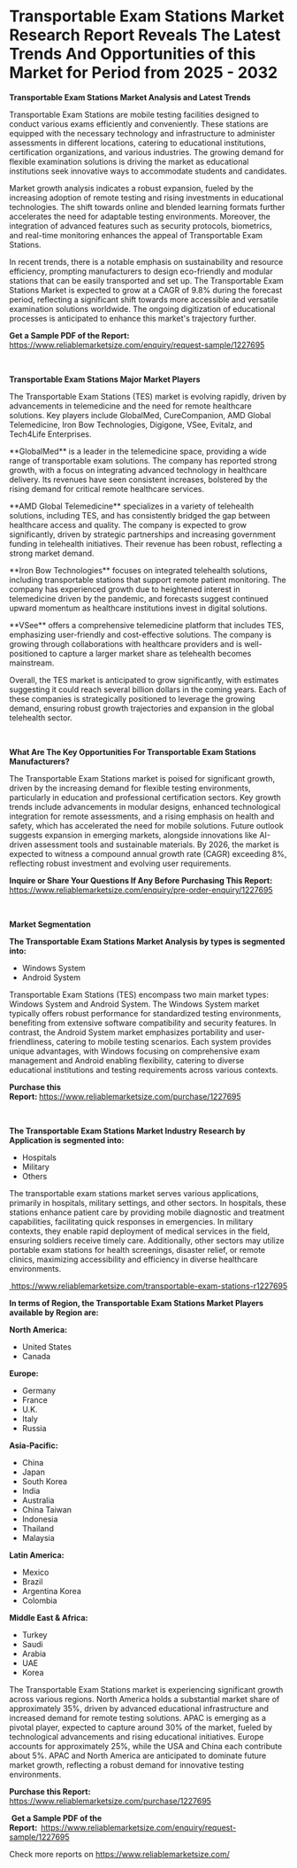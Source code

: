 <p><h1>Transportable Exam Stations Market Research Report Reveals The Latest Trends And Opportunities of this Market for Period from 2025 - 2032</h1></p><p><strong>Transportable Exam Stations Market Analysis and Latest Trends</strong></p>
<p><p>Transportable Exam Stations are mobile testing facilities designed to conduct various exams efficiently and conveniently. These stations are equipped with the necessary technology and infrastructure to administer assessments in different locations, catering to educational institutions, certification organizations, and various industries. The growing demand for flexible examination solutions is driving the market as educational institutions seek innovative ways to accommodate students and candidates.</p><p>Market growth analysis indicates a robust expansion, fueled by the increasing adoption of remote testing and rising investments in educational technologies. The shift towards online and blended learning formats further accelerates the need for adaptable testing environments. Moreover, the integration of advanced features such as security protocols, biometrics, and real-time monitoring enhances the appeal of Transportable Exam Stations.</p><p>In recent trends, there is a notable emphasis on sustainability and resource efficiency, prompting manufacturers to design eco-friendly and modular stations that can be easily transported and set up. The Transportable Exam Stations Market is expected to grow at a CAGR of 9.8% during the forecast period, reflecting a significant shift towards more accessible and versatile examination solutions worldwide. The ongoing digitization of educational processes is anticipated to enhance this market's trajectory further.</p></p>
<p><strong>Get a Sample PDF of the Report:&nbsp;</strong> <a href="https://www.reliablemarketsize.com/enquiry/request-sample/1227695?utm_campaign=2739&utm_medium=2&utm_source=Github&utm_content=ia&utm_term=05032025&utm_id=transportable-exam-stations">https://www.reliablemarketsize.com/enquiry/request-sample/1227695</a></p>
<p>&nbsp;</p>
<p><strong>Transportable Exam Stations Major Market Players</strong></p>
<p><p>The Transportable Exam Stations (TES) market is evolving rapidly, driven by advancements in telemedicine and the need for remote healthcare solutions. Key players include GlobalMed, CureCompanion, AMD Global Telemedicine, Iron Bow Technologies, Digigone, VSee, Evitalz, and Tech4Life Enterprises.</p><p>**GlobalMed** is a leader in the telemedicine space, providing a wide range of transportable exam solutions. The company has reported strong growth, with a focus on integrating advanced technology in healthcare delivery. Its revenues have seen consistent increases, bolstered by the rising demand for critical remote healthcare services.</p><p>**AMD Global Telemedicine** specializes in a variety of telehealth solutions, including TES, and has consistently bridged the gap between healthcare access and quality. The company is expected to grow significantly, driven by strategic partnerships and increasing government funding in telehealth initiatives. Their revenue has been robust, reflecting a strong market demand.</p><p>**Iron Bow Technologies** focuses on integrated telehealth solutions, including transportable stations that support remote patient monitoring. The company has experienced growth due to heightened interest in telemedicine driven by the pandemic, and forecasts suggest continued upward momentum as healthcare institutions invest in digital solutions.</p><p>**VSee** offers a comprehensive telemedicine platform that includes TES, emphasizing user-friendly and cost-effective solutions. The company is growing through collaborations with healthcare providers and is well-positioned to capture a larger market share as telehealth becomes mainstream.</p><p>Overall, the TES market is anticipated to grow significantly, with estimates suggesting it could reach several billion dollars in the coming years. Each of these companies is strategically positioned to leverage the growing demand, ensuring robust growth trajectories and expansion in the global telehealth sector.</p></p>
<p>&nbsp;</p>
<p><strong>What Are The Key Opportunities For Transportable Exam Stations Manufacturers?</strong></p>
<p><p>The Transportable Exam Stations market is poised for significant growth, driven by the increasing demand for flexible testing environments, particularly in education and professional certification sectors. Key growth trends include advancements in modular designs, enhanced technological integration for remote assessments, and a rising emphasis on health and safety, which has accelerated the need for mobile solutions. Future outlook suggests expansion in emerging markets, alongside innovations like AI-driven assessment tools and sustainable materials. By 2026, the market is expected to witness a compound annual growth rate (CAGR) exceeding 8%, reflecting robust investment and evolving user requirements.</p></p>
<p><strong>Inquire or Share Your Questions If Any Before Purchasing This Report:</strong> <a href="https://www.reliablemarketsize.com/enquiry/pre-order-enquiry/1227695?utm_campaign=2739&utm_medium=2&utm_source=Github&utm_content=ia&utm_term=05032025&utm_id=transportable-exam-stations">https://www.reliablemarketsize.com/enquiry/pre-order-enquiry/1227695</a></p>
<p>&nbsp;</p>
<p><strong>Market Segmentation</strong></p>
<p><strong>The Transportable Exam Stations Market Analysis by types is segmented into:</strong></p>
<p><ul><li>Windows System</li><li>Android System</li></ul></p>
<p><p>Transportable Exam Stations (TES) encompass two main market types: Windows System and Android System. The Windows System market typically offers robust performance for standardized testing environments, benefiting from extensive software compatibility and security features. In contrast, the Android System market emphasizes portability and user-friendliness, catering to mobile testing scenarios. Each system provides unique advantages, with Windows focusing on comprehensive exam management and Android enabling flexibility, catering to diverse educational institutions and testing requirements across various contexts.</p></p>
<p><strong>Purchase this Report:&nbsp;</strong><a href="https://www.reliablemarketsize.com/purchase/1227695?utm_campaign=2739&utm_medium=2&utm_source=Github&utm_content=ia&utm_term=05032025&utm_id=transportable-exam-stations">https://www.reliablemarketsize.com/purchase/1227695</a></p>
<p>&nbsp;</p>
<p><strong>The Transportable Exam Stations Market Industry Research by Application is segmented into:</strong></p>
<p><ul><li>Hospitals</li><li>Military</li><li>Others</li></ul></p>
<p><p>The transportable exam stations market serves various applications, primarily in hospitals, military settings, and other sectors. In hospitals, these stations enhance patient care by providing mobile diagnostic and treatment capabilities, facilitating quick responses in emergencies. In military contexts, they enable rapid deployment of medical services in the field, ensuring soldiers receive timely care. Additionally, other sectors may utilize portable exam stations for health screenings, disaster relief, or remote clinics, maximizing accessibility and efficiency in diverse healthcare environments.</p></p>
<p><a href="https://www.reliablemarketsize.com/transportable-exam-stations-r1227695?utm_campaign=2739&utm_medium=2&utm_source=Github&utm_content=ia&utm_term=05032025&utm_id=transportable-exam-stations">&nbsp;https://www.reliablemarketsize.com/transportable-exam-stations-r1227695</a></p>
<p><strong>In terms of Region, the Transportable Exam Stations Market Players available by Region are:</strong></p>
<p>
    <p> <strong> North America: </strong>
        <ul>
            <li>United States</li>
            <li>Canada</li>
        </ul>
        </p> 
    <p> <strong> Europe: </strong>
        <ul>
            <li>Germany</li>
            <li>France</li>
            <li>U.K.</li>
            <li>Italy</li>
            <li>Russia</li>
        </ul>
        </p> 
    <p> <strong> Asia-Pacific: </strong>
        <ul>
            <li>China</li>
            <li>Japan</li>
            <li>South Korea</li>
            <li>India</li>
            <li>Australia</li>
            <li>China Taiwan</li>
            <li>Indonesia</li>
            <li>Thailand</li>
            <li>Malaysia</li>
        </ul>
        </p> 
    <p> <strong> Latin America: </strong>
        <ul>
            <li>Mexico</li>
            <li>Brazil</li>
            <li>Argentina Korea</li>
            <li>Colombia</li>
        </ul>
        </p> 
    <p> <strong> Middle East & Africa: </strong>
        <ul>
            <li>Turkey</li>
            <li>Saudi</li>
            <li>Arabia</li>
            <li>UAE</li>
            <li>Korea</li>
        </ul>
    </p>
    </p>
<p><p>The Transportable Exam Stations market is experiencing significant growth across various regions. North America holds a substantial market share of approximately 35%, driven by advanced educational infrastructure and increased demand for remote testing solutions. APAC is emerging as a pivotal player, expected to capture around 30% of the market, fueled by technological advancements and rising educational initiatives. Europe accounts for approximately 25%, while the USA and China each contribute about 5%. APAC and North America are anticipated to dominate future market growth, reflecting a robust demand for innovative testing environments.</p></p>
<p><strong>Purchase this Report: </strong><a href="https://www.reliablemarketsize.com/purchase/1227695?utm_campaign=2739&utm_medium=2&utm_source=Github&utm_content=ia&utm_term=05032025&utm_id=transportable-exam-stations">https://www.reliablemarketsize.com/purchase/1227695</a></p>
<p>&nbsp;<strong>Get a Sample PDF of the Report:&nbsp;&nbsp;</strong><a href="https://www.reliablemarketsize.com/enquiry/request-sample/1227695?utm_campaign=2739&utm_medium=2&utm_source=Github&utm_content=ia&utm_term=05032025&utm_id=transportable-exam-stations">https://www.reliablemarketsize.com/enquiry/request-sample/1227695</a></p>
<p><strong></strong></p>
<p>Check more reports on <a href="https://www.reliablemarketsize.com/?utm_campaign=2739&utm_medium=2&utm_source=Github&utm_content=ia&utm_term=05032025&utm_id=transportable-exam-stations">https://www.reliablemarketsize.com/</a></p>